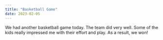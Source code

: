 ```yaml
---
title: "Basketball Game"
date: 2023-02-05
---
```


We had another basketball game today.  The team did very well.  Some of the kids really impressed me with their effort and play.  As a result, we won!
